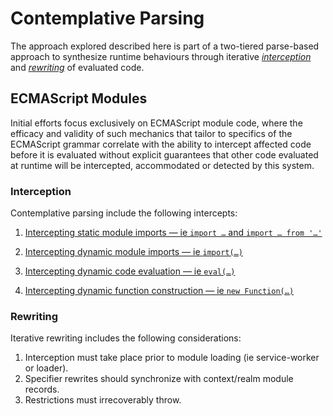 ﻿# Contemplative Parsing

The approach explored described here is part of a two-tiered parse-based approach to synthesize runtime behaviours through iterative [_interception_](./Contemplative-Interception.md) and [_rewriting_](./Contemplative-Rewriting.md) of evaluated code.

## ECMAScript Modules

Initial efforts focus exclusively on ECMAScript module code, where the efficacy and validity of such mechanics that tailor to specifics of the ECMAScript grammar correlate with the ability to intercept affected code before it is evaluated without explicit guarantees that other code evaluated at runtime will be intercepted, accommodated or detected by this system.

### Interception

Contemplative parsing include the following intercepts:

1. [Intercepting static module imports — ie `import …` and `import … from '…'`](./Contemplative-Interception.md#intercepting-static-import-statements)

2. [Intercepting dynamic module imports — ie `import(…)`](./Contemplative-Interception.md#intercepting-dynamic-import-statements)

3. [Intercepting dynamic code evaluation — ie `eval(…)`](./Contemplative-Interception.md#intercepting-eval-statements)

4. [Intercepting dynamic function construction — ie `new Function(…)`](./Contemplative-Interception.md#intercepting-new-function-statements)

### Rewriting

Iterative rewriting includes the following considerations:

1. Interception must take place prior to module loading (ie service-worker or loader).
2. Specifier rewrites should synchronize with context/realm module records.
3. Restrictions must irrecoverably throw.
